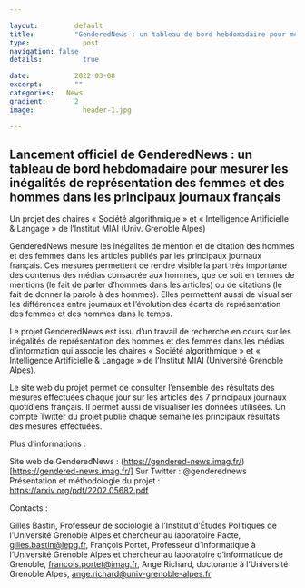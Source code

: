 ```yaml
---

layout:			default
title:  		"GenderedNews : un tableau de bord hebdomadaire pour mesurer les inégalités de représentation des femmes et des hommes dans les principaux journaux français"
type:			  post
navigation: false
details:		  true

date:   		2022-03-08
excerpt: 		""
categories:   News
gradient: 		2
image: 			  header-1.jpg

---
```


## Lancement officiel de GenderedNews : un tableau de bord hebdomadaire pour mesurer les inégalités de représentation des femmes et des hommes dans les principaux journaux français

Un projet des chaires « Société algorithmique » et « Intelligence Artificielle & Langage » de l’Institut MIAI (Univ. Grenoble Alpes)
 
 
GenderedNews mesure les inégalités de mention et de citation des hommes et des femmes dans les articles publiés par les principaux journaux français. Ces mesures permettent de rendre visible la part très importante des contenus des médias consacrée aux hommes, que ce soit en termes de mentions (le fait de parler d’hommes dans les articles) ou de citations (le fait de donner la parole à des hommes). Elles permettent aussi de visualiser les différences entre journaux et l’évolution des écarts de représentation des femmes et des hommes dans le temps.
 
Le projet GenderedNews est issu d’un travail de recherche en cours sur les inégalités de représentation des hommes et des femmes dans les médias d’information qui associe les chaires « Société algorithmique » et « Intelligence Artificielle & Langage » de l’Institut MIAI (Université Grenoble Alpes).
 
Le site web du projet permet de consulter l’ensemble des résultats des mesures effectuées chaque jour sur les articles des 7 principaux journaux quotidiens français. Il permet aussi de visualiser les données utilisées. Un compte Twitter du projet publie chaque semaine les principaux résultats des mesures effectuées.
 
 
 
Plus d’informations :

Site web de GenderedNews : (https://gendered-news.imag.fr/)[https://gendered-news.imag.fr/]
Sur Twitter : @genderednews
Présentation et méthodologie du projet : https://arxiv.org/pdf/2202.05682.pdf
 
Contacts :

Gilles Bastin, Professeur de sociologie à l’Institut d’Études Politiques de l’Université Grenoble Alpes et chercheur au laboratoire Pacte, gilles.bastin@iepg.fr,
François Portet, Professeur d’informatique à l’Université Grenoble Alpes et chercheur au laboratoire d’informatique de Grenoble, francois.portet@imag.fr,
Ange Richard, doctorante à l’Université Grenoble Alpes, ange.richard@univ-grenoble-alpes.fr
